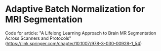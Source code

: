# Adaptive Batch Normalization for MRI Segmentation
Code for article: "A Lifelong Learning Approach to Brain MR Segmentation Across Scanners and Protocols" 
(https://link.springer.com/chapter/10.1007/978-3-030-00928-1_54)
